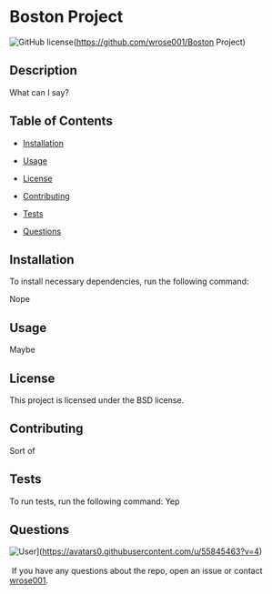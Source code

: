 # Boston Project
![GitHub license](https://img.shields.io/badge/license-GPL%203.0-blue.svg)(https://github.com/wrose001/Boston Project)

## Description
What can I say?
## Table of Contents 
* [Installation](#installation)
  ​
* [Usage](#usage)

* [License](#license)

* [Contributing](#contributing)

* [Tests](#tests)
 ​
* [Questions](#questions)
    ​
## Installation
To install necessary dependencies, run the following command:

Nope
    ​
## Usage
Maybe
    ​
## License ​
This project is licensed under the BSD license.
      
## Contributing
Sort of
    ​
## Tests
To run tests, run the following command:
Yep


## Questions

![User](https://avatars0.githubusercontent.com/u/55845463?v=4)](https://avatars0.githubusercontent.com/u/55845463?v=4)
<br><br>    ​
If you have any questions about the repo, open an issue or contact [wrose001](https://api.github.com/users/undefined).
    
    